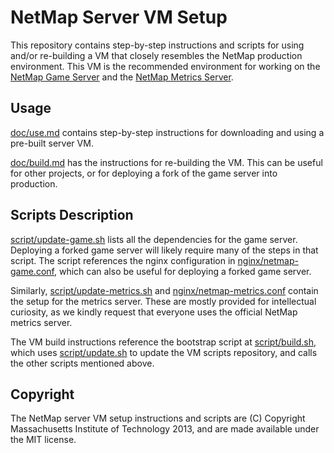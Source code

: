 # NetMap Server VM Setup

This repository contains step-by-step instructions and scripts for using and/or
re-building a VM that closely resembles the NetMap production environment. This
VM is the recommended environment for working on the
[NetMap Game Server](https://github.com/netmap/netmap-game-server) and the
[NetMap Metrics Server](https://github.com/netmap/netmap-metrics-server).


## Usage

[doc/use.md](doc/use.md) contains step-by-step instructions for downloading and
using a pre-built server VM.

[doc/build.md](doc/build.md) has the instructions for re-building the VM. This
can be useful for other projects, or for deploying a fork of the game server
into production.


## Scripts Description

[script/update-game.sh](script/update-game.sh) lists all the dependencies for
the game server. Deploying a forked game server will likely require many of the
steps in that script. The script references the nginx configuration in
[nginx/netmap-game.conf](script/netmap-game.conf), which can also be useful for
deploying a forked game server.

Similarly, [script/update-metrics.sh](script/update-metrics.sh) and
[nginx/netmap-metrics.conf](script/netmap-metrics.conf) contain the setup for
the metrics server. These are mostly provided for intellectual curiosity, as we
kindly request that everyone uses the official NetMap metrics server.

The VM build instructions reference the bootstrap script at
[script/build.sh](script/build.sh), which uses
[script/update.sh](script/update.sh) to update the VM scripts repository, and
calls the other scripts mentioned above.


## Copyright

The NetMap server VM setup instructions and scripts are (C) Copyright
Massachusetts Institute of Technology 2013, and are made available under the
MIT license.
